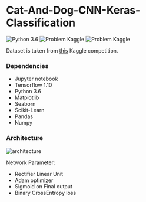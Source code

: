# Cat-And-Dog-CNN-Keras-Classification
![Python 3.6](https://img.shields.io/badge/Python-3.6-brightgreen.svg)    ![Problem Kaggle](https://img.shields.io/badge/Problem-Vision-blue.svg)     ![Problem Kaggle](https://img.shields.io/badge/Data-Kaggle-orange.svg)

Dataset is taken from [this](https://www.kaggle.com/c/dogs-vs-cats) Kaggle competition.

### Dependencies
* Jupyter notebook
* Tensorflow 1.10
* Python 3.6
* Matplotlib
* Seaborn
* Scikit-Learn
* Pandas
* Numpy

### Architecture
![architecture](https://user-images.githubusercontent.com/43350594/126068466-7f29917c-8a26-44da-844c-a80a8e2cd577.jpg)

Network Parameter:
* Rectifier Linear Unit 
* Adam optimizer
* Sigmoid on Final output
* Binary CrossEntropy loss
